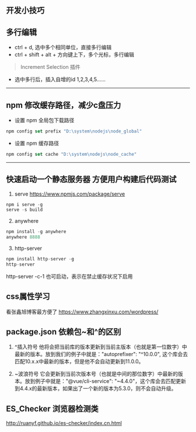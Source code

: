 ## 开发小技巧


## 多行编辑
* ctrl + d, 选中多个相同单位，直接多行编辑
* ctrl + shift + alt + 方向键上下，多个光标，多行编辑
> Increment Selection 插件
* 选中多行后，插入自增的id 1,2,3,4,5……

----


## npm 修改缓存路径，减少c盘压力

* 设置 npm 全局包下载路径
```js
npm config set prefix "D:\system\nodejs\node_global"
```

* 设置 npm 缓存路径
```js
npm config set cache "D:\system\nodejs\node_cache"
```

----

## 快速启动一个静态服务器 方便用户构建后代码测试

1. serve
https://www.npmjs.com/package/serve  

```js
npm i serve -g
serve -s build
```

2. anywhere 
```js
npm install -g anywhere
anywhere 8888 
```

3. http-server
```js
npm install http-server -g
http-server
```
http-server -c-1 也可启动，表示在禁止缓存状况下启用


## css属性学习

看张鑫旭博客最方便了 https://www.zhangxinxu.com/wordpress/


## package.json 依赖包~和^的区别
1. ^插入符号
他将会把当前库的版本更新到当前主版本（也就是第一位数字）中最新的版本。放到我们的例子中就是："autoprefixer": "^10.0.0", 这个库会去匹配10.x.x中最新的版本，但是他不会自动更新到11.0.0。

2. ~波浪符号
它会更新到当前次版本号（也就是中间的那位数字）中最新的版本。放到例子中就是："@vue/cli-service": "~4.4.0"，这个库会去匹配更新到4.4.x的最新版本，如果出了一个新的版本为5.3.0，则不会自动升级。


## ES_Checker 浏览器检测类
http://ruanyf.github.io/es-checker/index.cn.html